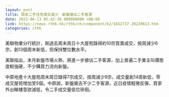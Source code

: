 ```yaml
---
layout: post
title: 周末二手住宅成交減少　新盤搶佔二手客源
date: 2022-06-13 05:42:36.000000000 +08:00
link: https://news.rthk.hk/rthk/ch/component/k2/1652737-20220613.htm
categories: rthk
---
```


美聯物業分行統計，剛過去周末周日十大屋苑錄得約10宗買賣成交，按周減少6宗，創13個周末新低，但保持雙位數水平。 

美聯指出，本月新盤市場火熱，將進一步搶佔二手客源，加上普遍二手業主叫價態度較強硬，不少購買力流向新盤。

中原地產十大屋苑周末周日錄得7宗成交，按周減少9宗，成交量創14周新低，零成交屋苑增加至5個。中原說，新盤搶去不少二手客源，近日疫情輕微反彈，買家外出睇樓意欲減低，令二手成交量低位徘徊。
